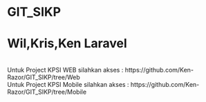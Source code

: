 <h1>GIT_SIKP</h1>
<h1>Wil,Kris,Ken Laravel</h1>
<br>Untuk Project KPSI WEB silahkan akses : https://github.com/Ken-Razor/GIT_SIKP/tree/Web </br>
Untuk Project KPSI Mobile silahkan akses : https://github.com/Ken-Razor/GIT_SIKP/tree/Mobile
